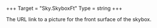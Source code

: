 +++
Target = "Sky.SkyboxFt"
Type = string
+++

The URL link to a picture for the front surface of the skybox.